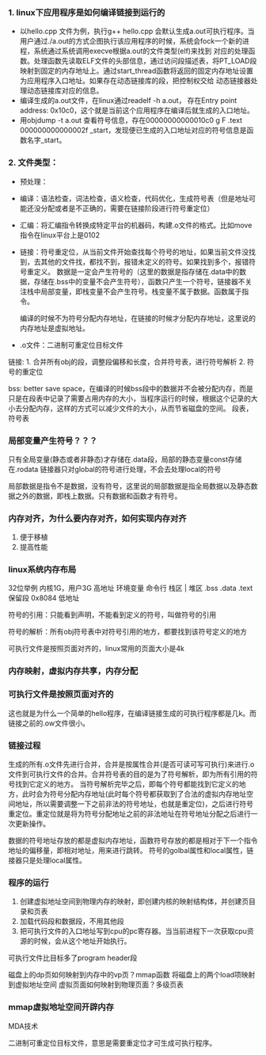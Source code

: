 ### 1. linux下应用程序是如何编译链接到运行的
* 以hello.cpp 文件为例，执行g++ hello.cpp 会默认生成a.out可执行程序。当用户通过./a.out的方式企图执行该应用程序的时候，系统会fock一个新的进程，系统通过系统调用execve根据a.out的文件类型(elf)来找到
对应的处理函数。处理函数先读取ELF文件的头部信息，通过访问段描述表，将PT_LOAD段映射到固定的内存地址上。通过start_thread函数将返回的固定内存地址设置为应用程序入口地址。如果存在动态链接库的段，把控制权交给
动态链接器处理动态链接库对应的信息。
* 编译生成的a.out文件，在linux通过readelf -h a.out， 存在Entry point address:               0x10c0，这个就是当前这个应用程序在编译后就生成的入口地址。
* 用objdump -t a.out 查看符号信息，存在00000000000010c0 g     F .text  000000000000002f              _start，发现便已生成的入口地址对应的符号信息是函数名字_start。

### 2. 文件类型：
* 预处理：
* 编译：语法检查，词法检查，语义检查，代码优化，生成符号表（但是地址可能还没分配或者是不正确的，需要在链接阶段进行符号重定位）
* 汇编：将汇编指令转换成特定平台的机器码，构建.o文件的格式。比如move指令在linux平台上是0102
* 链接：符号重定位，从当前文件开始查找每个符号的地址，如果当前文件没找到，去其他的文件找，都找不到，报错未定义的符号。如果找到多个，报错符号重定义。
数据是一定会产生符号的（这里的数据是指存储在.data中的数据，存储在.bss中的变量不会产生符号），函数只产生一个符号，链接器不关注栈中局部变量，即栈变量不会产生符号。栈变量不属于数据。函数属于指令。

  编译的时候不为符号分配内存地址，在链接的时候才分配内存地址，这里说的内存地址是虚拟地址。
* .o文件：二进制可重定位目标文件

链接:   1. 合并所有obj的段，调整段偏移和长度，合并符号表，进行符号解析
        2. 符号的重定位

bss: better save space，在编译的时候bss段中的数据并不会被分配内存，而是只是在段表中记录了需要占用内存的大小，当程序运行的时候，根据这个记录的大小去分配内存，这样的方式可以减少文件的大小，从而节省磁盘的空间。
段表，符号表
### 局部变量产生符号？？？

只有全局变量(静态或者非静态)才存储在.data段，局部的静态变量const存储在.rodata
链接器只对global的符号进行处理，不会去处理local的符号

局部数据是指令不是数据，没有符号，这里说的局部数据是指全局数据以及静态数据之外的数据，即栈上数据。只有数据和函数才有符号。

### 内存对齐，为什么要内存对齐，如何实现内存对齐
1. 便于移植
2. 提高性能

### linux系统内存布局

32位举例
内核1G，用户3G                     高地址
环境变量
命令行
栈区
|
堆区
.bss
.data
.text
保留段   0x8084                    低地址

符号的引用：只能看到声明，不能看到定义的符号，叫做符号的引用

符号的解析：所有obj符号表中对符号引用的地方，都要找到该符号定义的地方

可执行文件是按照页面对齐的，linux常用的页面大小是4k

### 内存映射，虚拟内存共享，内存分配

### 可执行文件是按照页面对齐的
这也就是为什么一个简单的hello程序，在编译链接生成的可执行程序都是几k。而链接之前的.ow文件很小。

### 链接过程
生成的所有.o文件先进行合并，合并是按属性合并(是否可读可写可执行)来进行.o文件到可执行文件的合并。合并符号表的目的是为了符号解析，即为所有引用的符号找到它定义的地方。
当符号解析完毕之后，即每个符号都能找到它定义的地方，此时会为符号分配内存地址(此时每个符号都获取到了合法的虚拟内存地址空间地址，所以需要调整一下之前非法的符号地址，也就是重定位)，之后进行符号重定位。重定位就是将为符号分配地址之前的非法地址在符号地址分配之后进行一次更新操作。

数据的符号地址存放的都是虚拟内存地址，函数符号存放的都是相对于下一个指令地址的偏移量，即相对地址，用来进行跳转。
符号的golbal属性和local属性，链接器只是处理local属性。

### 程序的运行
1. 创建虚拟地址空间到物理内存的映射，即创建内核的映射结构体，并创建页目录和页表
2. 加载代码段和数据段，不用其他段
3. 把可执行文件的入口地址写到cpu的pc寄存器。当当前进程下一次获取cpu资源的时候，会从这个地址开始执行。

可执行文件比目标多了program header段

磁盘上的dp页如何映射到内存中的vp页？mmap函数  将磁盘上的两个load项映射到虚拟地址空间
虚拟页面如何映射到物理页面？多级页表

### mmap虚拟地址空间开辟内存
MDA技术

二进制可重定位目标文件，意思是需要重定位才可生成可执行程序。
